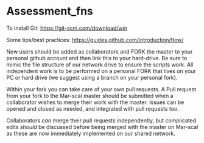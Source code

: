 # Assessment_fns

To install Git: https://git-scm.com/download/win

Some tips/best practices: https://guides.github.com/introduction/flow/

New users should be added as collaborators and FORK the master to your personal github account and then link this to your hard-drive. Be sure to mimic the file structure of our network drive to ensure the scripts work. All independent work is to be performed on a personal FORK that lives on your PC or hard drive (we suggest using a branch on your personal fork).

Within your fork you can take care of your own pull requests.  A Pull request from your fork to the Mar-scal master should be submitted when a collaborator wishes to merge their work with the master. Issues can be opened and closed as needed, and integrated with pull requests too. 

Collaborators *can* merge their pull requests independently, but complicated edits *should* be discussed before being merged with the master on Mar-scal as these are now immediately implemented on our shared network. 

